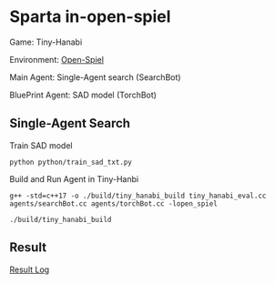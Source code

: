 # Sparta in-open-spiel


Game: Tiny-Hanabi

Environment: [Open-Spiel](https://github.com/google-deepmind/open_spiel)


Main Agent: Single-Agent search (SearchBot)

BluePrint Agent: SAD model (TorchBot)

## Single-Agent Search 

Train SAD model
```
python python/train_sad_txt.py
```

Build and Run Agent in Tiny-Hanbi
```
g++ -std=c++17 -o ./build/tiny_hanabi_build tiny_hanabi_eval.cc agents/searchBot.cc agents/torchBot.cc -lopen_spiel

./build/tiny_hanabi_build
```

## Result

[Result Log](https://github.com/albertruaz/Sparta-in-open-spiel/blob/main/result.log)